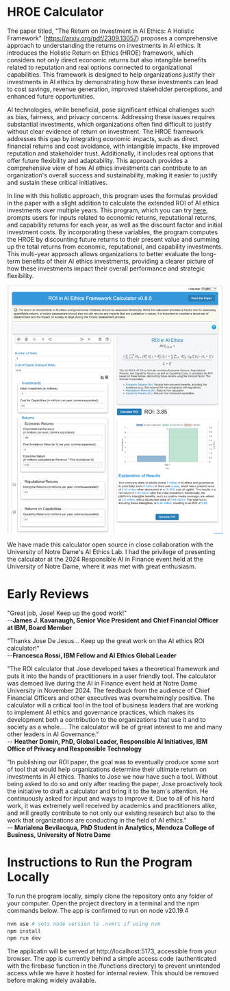# HROE Calculator
The paper titled, "The Return on Investment in AI Ethics: A Holistic Framework" (https://arxiv.org/pdf/2309.13057)
proposes a comprehensive approach to understanding the returns on investments in AI ethics. It introduces the Holistic
Return on Ethics (HROE) framework, which considers not only direct economic returns but also intangible benefits related
to reputation and real options connected to organizational capabilities. This framework is designed to help
organizations justify their investments in AI ethics by demonstrating how these investments can lead to cost savings,
revenue generation, improved stakeholder perceptions, and enhanced future opportunities.

AI technologies, while beneficial, pose significant ethical challenges such as bias, fairness, and privacy concerns.
Addressing these issues requires substantial investments, which organizations often find difficult to justify without
clear evidence of return on investment. The HROE framework addresses this gap by integrating economic impacts, such as
direct financial returns and cost avoidance, with intangible impacts, like improved reputation and stakeholder trust.
Additionally, it includes real options that offer future flexibility and adaptability. This approach provides a
comprehensive view of how AI ethics investments can contribute to an organization's overall success and sustainability,
making it easier to justify and sustain these critical initiatives.

In line with this holistic approach, this program uses the formulas provided in the paper with a slight addition
to calculate the extended ROI of AI ethics investments over multiple years. This program, which you can try [here](https://ibm.github.io/hroecalc/original-source/hroe.html), prompts users for inputs
related to economic returns, reputational returns, and capability returns for each year, as well as the discount factor
and initial investment costs. By incorporating these variables, the program computes the HROE by discounting future
returns to their present value and summing up the total returns from economic, reputational, and capability investments.
This multi-year approach allows organizations to better evaluate the long-term benefits of their AI ethics investments,
providing a clearer picture of how these investments impact their overall performance and strategic flexibility.

![2024-12-04_23-28-39](./hroecalc-screenshot.png)

We have made this calculator open source in close collaboration with the University of Notre Dame's AI Ethics Lab. I had the privilege of presenting the calculator at the 2024 Responsible AI in Finance event held at the University of Notre Dame, where it was met with great enthusiasm.

# Early Reviews
"Great job, Jose! Keep up the good work!"<br/>
--**James J. Kavanaugh, Senior Vice President and Chief Financial Officer at IBM, Board Member**

"Thanks Jose De Jesus... Keep up the great work on the AI ethics ROI calculator!"<br/>
--**Francesca Rossi, IBM Fellow and AI Ethics Global Leader**

"The ROI calculator that Jose developed takes a theoretical framework and puts it into the hands of practitioners in a user friendly tool. The calculator was demoed live during the AI in Finance event held at Notre Dame University in November 2024. The feedback from the audience of Chief Financial Officers and other executives was overwhelmingly positive. The calculator will a critical tool in the tool of business leaders that are working to implement AI ethics and governance practices, which makes its development both a contribution to the organizations that use it and to society as a whole.... The calculator will be of great interest to me and many other leaders in AI Governance."<br/>
-- **Heather Domin, PhD, Global Leader, Responsible AI Initiatives, IBM Office of Privacy and Responsible Technology**

"In publishing our ROI paper, the goal was to eventually produce some sort of tool that would help organizations determine their ultimate return on investments in AI ethics. Thanks to Jose we now have such a tool. Without being asked to do so and only after reading the paper, Jose proactively took the initiative to draft a calculator and bring it to the team's attention. He continuously asked for input and ways to improve it. Due to all of his hard work, it was extremely well received by academics and practitioners alike, and will greatly contribute to not only our existing research but also to the work that organizations are conducting in the field of AI ethics."<br/>
-- **Marialena Bevilacqua, PhD Student in Analytics, Mendoza College of Business, University of Notre Dame**

# Instructions to Run the Program Locally
To run the program locally, simply clone the repository onto any folder of your computer. Open the project directory in a terminal and the npm commands below. The app is confirmed to run on node v20.19.4

```bash
nvm use # sets node version to .nvmrc if using nvm
npm install
npm run dev
```
The applicatin will be served at http://localhost:5173, accessible from your browser. The app is currently behind a simple access code (authenticated with the firebase function in the /functions directory) to prevent unintended access while we have it hosted for internal review. This should be removed before making widely available.
